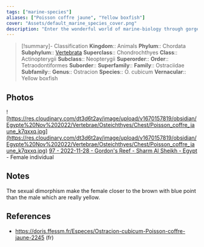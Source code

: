 ```yaml
---
tags: ["marine-species"]
aliases: ["Poisson coffre jaune", "Yellow boxfish"]
cover: "Assets/default_marine_species_cover.png"
description: "Enter the wonderful world of marine-biology through gorgeous underwater pictures of marine animals. Tetraodontidae is the family of globe fish. Those who're inflating like baloon."
---
```

> [!summary]- Classification
**Kingdom**:: Animals
**Phylum**:: Chordata
**Subphylum**:: [Vertebrata](Vertebrata.md)
**Superclass**:: Chondrochthyes
**Class**:: Actinopterygii
**Subclass**:: Neopterygii
**Superorder**::
**Order**:: Tetraodontiformes
**Suborder**:: 
**Superfamily**::
**Family**:: Ostraciidae
**Subfamily**::
**Genus**:: Ostracion
**Species**:: O. cubicum
**Vernacular**:: Yellow boxfish

## Photos
![https://res.cloudinary.com/dt3d6t2ay/image/upload/v1670157819/obsidian/Egypte%20Nov%202022/Vertebrae/Osteichthyes/Chest/Poisson_coffre_jaune_k7qxxq.jpg](https://res.cloudinary.com/dt3d6t2ay/image/upload/v1670157819/obsidian/Egypte%20Nov%202022/Vertebrae/Osteichthyes/Chest/Poisson_coffre_jaune_k7qxxq.jpg)
[97 - 2022-11-28 - Gordon's Reef - Sharm Al Sheikh - Egypt](97%20-%202022-11-28%20-%20Gordon's%20Reef%20-%20Sharm%20Al%20Sheikh%20-%20Egypt.md) - Female individual


## Notes
The sexual dimorphism make the female closer to the brown with blue point than the male which are really yellow. 

## References
- https://doris.ffessm.fr/Especes/Ostracion-cubicum-Poisson-coffre-jaune-2245 (fr)
